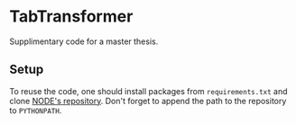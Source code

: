 # TabTransformer
Supplimentary code for a master thesis.

## Setup
To reuse the code, one should install packages from `requirements.txt` and clone [NODE's repository](https://github.com/Qwicen/node). Don't forget to append the path to the repository to `PYTHONPATH`.